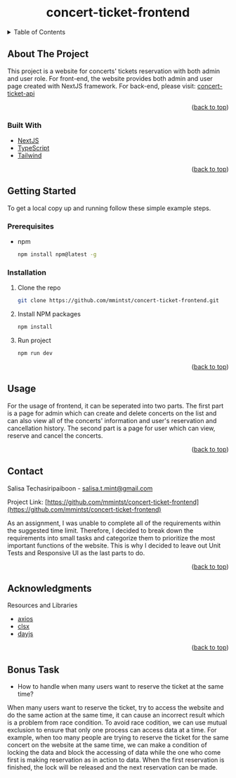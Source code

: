 <a name="readme-top"></a>

<!-- HEADER -->
<br />
<div align="center">

<h1 align="center">concert-ticket-frontend</h1>

</div>

<!-- TABLE OF CONTENTS -->
<details>
  <summary>Table of Contents</summary>
  <ol>
    <li>
      <a href="#about-the-project">About The Project</a>
      <ul>
        <li><a href="#built-with">Built With</a></li>
      </ul>
    </li>
    <li>
      <a href="#getting-started">Getting Started</a>
      <ul>
        <li><a href="#prerequisites">Prerequisites</a></li>
        <li><a href="#installation">Installation</a></li>
      </ul>
    </li>
    <li><a href="#usage">Usage</a></li>
    <li><a href="#contact">Contact</a></li>
    <li><a href="#acknowledgments">Acknowledgments</a></li>
    <li><a href="#bonus-track">Bonus Task</a></li>
  </ol>
</details>

<!-- ABOUT THE PROJECT -->

## About The Project

This project is a website for concerts' tickets reservation with both admin and user role. For front-end, the website provides both admin and user page created with NextJS framework. For back-end, please visit: [concert-ticket-api](https://github.com/mmintst/concert-ticket-api)

<p align="right">(<a href="#readme-top">back to top</a>)</p>

### Built With

- [NextJS](https://nextjs.org/)
- [TypeScript](https://www.typescriptlang.org/)
- [Tailwind](https://tailwindcss.com/)

<p align="right">(<a href="#readme-top">back to top</a>)</p>

<!-- GETTING STARTED -->

## Getting Started

To get a local copy up and running follow these simple example steps.

### Prerequisites

- npm
  ```sh
  npm install npm@latest -g
  ```

### Installation

1. Clone the repo
   ```sh
   git clone https://github.com/mmintst/concert-ticket-frontend.git
   ```
2. Install NPM packages
   ```sh
   npm install
   ```
3. Run project
   ```sh
   npm run dev
   ```

<p align="right">(<a href="#readme-top">back to top</a>)</p>

<!-- USAGE EXAMPLES -->

## Usage

For the usage of frontend, it can be seperated into two parts. The first part is a page for admin which can create and delete concerts on the list and can also view all of the concerts' information and user's reservation and cancellation history. The second part is a page for user which can view, reserve and cancel the concerts.

<p align="right">(<a href="#readme-top">back to top</a>)</p>

<!-- CONTACT -->

## Contact

Salisa Techasiripaiboon - salisa.t.mint@gmail.com

Project Link: [https://github.com/mmintst/concert-ticket-frontend](https://github.com/mmintst/concert-ticket-frontend)

As an assignment, I was unable to complete all of the requirements within the suggested time limit. Therefore, I decided to break down the requirements into small tasks and categorize them to prioritize the most important functions of the website. This is why I decided to leave out Unit Tests and Responsive UI as the last parts to do.

<p align="right">(<a href="#readme-top">back to top</a>)</p>

<!-- ACKNOWLEDGMENTS -->

## Acknowledgments

Resources and Libraries

- [axios](https://axios-http.com/)
- [clsx](https://www.npmjs.com/package/clsx)
- [dayjs](https://day.js.org/en/)

<p align="right">(<a href="#readme-top">back to top</a>)</p>

<!-- BONUS TASK -->

## Bonus Task

- How to handle when many users want to reserve the ticket at the same time?

When many users want to reserve the ticket, try to access the website and do the same action at the same time, it can cause an incorrect result which is a problem from race condition. To avoid race codition, we can use mutual exclusion to ensure that only one process can access data at a time. For example, when too many people are trying to reserve the ticket for the same concert on the website at the same time, we can make a condition of locking the data and block the accessing of data while the one who come first is making reservation as in action to data. When the first reservation is finished, the lock will be released and the next reservation can be made.

